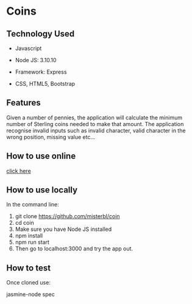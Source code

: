 # Coins

## Technology Used

- Javascript

- Node JS: 3.10.10

- Framework: Express

- CSS, HTML5, Bootstrap


## Features

Given a number of pennies, the application will calculate the minimum number of Sterling coins needed to make that amount.
The application recognise invalid inputs such as invalid character, valid character in the wrong position, missing value etc...

## How to use online
[click here](https://bbc-coins.herokuapp.com/)

## How to use locally
In the command line:
1. git clone https://github.com/misterbl/coin
2. cd coin
3. Make sure you have Node JS installed
4. npm install
5. npm run start
6. Then go to localhost:3000 and try the app out.


## How to test

Once cloned use:

jasmine-node spec
